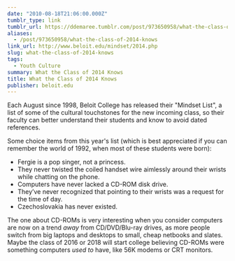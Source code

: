 ```yaml
---
date: "2010-08-18T21:06:00.000Z"
tumblr_type: link
tumblr_url: https://ddemaree.tumblr.com/post/973650958/what-the-class-of-2014-knows
aliases:
  - /post/973650958/what-the-class-of-2014-knows
link_url: http://www.beloit.edu/mindset/2014.php
slug: what-the-class-of-2014-knows
tags:
  - Youth Culture
summary: What the Class of 2014 Knows
title: What the Class of 2014 Knows
publisher: beloit.edu
---
```


Each August since 1998, Beloit College has released their "Mindset List", a list of some of the cultural touchstones for the new incoming class, so their faculty can better understand their students and know to avoid dated references.

Some choice items from this year's list (which is best appreciated if you can remember the world of 1992, when most of these students were born):

- Fergie is a pop singer, not a princess.
- They never twisted the coiled handset wire aimlessly around their wrists while chatting on the phone.
- Computers have never lacked a CD-ROM disk drive.
- They’ve never recognized that pointing to their wrists was a request for the time of day.
- Czechoslovakia has never existed.

The one about CD-ROMs is very interesting when you consider computers are now on a trend _away_ from CD/DVD/Blu-ray drives, as more people switch from big laptops and desktops to small, cheap netbooks and slates. Maybe the class of 2016 or 2018 will start college believing CD-ROMs were something computers _used to_ have, like 56K modems or CRT monitors.
